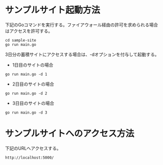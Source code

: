 # サンプルサイト起動方法
下記のGoコマンドを実行する。ファイアウォール経由の許可を求められる場合はアクセスを許可する。
```
cd sample-site
go run main.go
```

3日分の蓄積サイトにアクセスする場合は、-dオプションを付与して起動する。
* 1日目のサイトの場合
```
go run main.go -d 1
```
* 2日目のサイトの場合
```
go run main.go -d 2
```
* 3日目のサイトの場合
```
go run main.go -d 3
```

# サンプルサイトへのアクセス方法
下記のURLへアクセスする。
```
http://localhost:5000/
```

